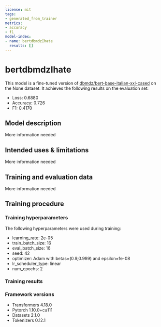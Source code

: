 ```yaml
---
license: mit
tags:
- generated_from_trainer
metrics:
- accuracy
- f1
model-index:
- name: bertdbmdzIhate
  results: []
---
```


<!-- This model card has been generated automatically according to the information the Trainer had access to. You
should probably proofread and complete it, then remove this comment. -->

# bertdbmdzIhate

This model is a fine-tuned version of [dbmdz/bert-base-italian-xxl-cased](https://huggingface.co/dbmdz/bert-base-italian-xxl-cased) on the None dataset.
It achieves the following results on the evaluation set:
- Loss: 0.6880
- Accuracy: 0.726
- F1: 0.4170

## Model description

More information needed

## Intended uses & limitations

More information needed

## Training and evaluation data

More information needed

## Training procedure

### Training hyperparameters

The following hyperparameters were used during training:
- learning_rate: 2e-05
- train_batch_size: 16
- eval_batch_size: 16
- seed: 42
- optimizer: Adam with betas=(0.9,0.999) and epsilon=1e-08
- lr_scheduler_type: linear
- num_epochs: 2

### Training results



### Framework versions

- Transformers 4.18.0
- Pytorch 1.10.0+cu111
- Datasets 2.1.0
- Tokenizers 0.12.1
